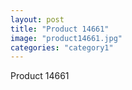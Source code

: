 ```yaml
---
layout: post
title: "Product 14661"
image: "product14661.jpg"
categories: "category1"
---
```

Product 14661
